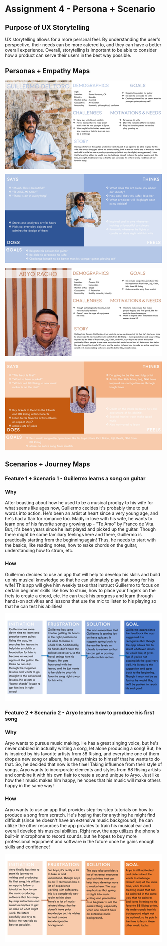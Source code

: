 # Assignment 4 - Persona + Scenario

## Purpose of UX Storytelling 
UX storytelling allows for a more personal feel. By understanding the user's perspective, their needs can be more catered to, and they can have a better overall experience. Overall, storytelling is important to be able to consider how a product can serve their users in the best way possible.

## Personas + Empathy Maps
![Guillermo Del Toro Persona](https://github.com/make-a-mark/dh110/blob/main/Assignment%204/guillermo%20persona.jpg)

![Guillermo Del Toro Empathy Map](https://github.com/make-a-mark/dh110/blob/main/Assignment%204/guillermo%20empathy%20map.jpg)

![Aryo Racho Persona](https://github.com/make-a-mark/dh110/blob/main/Assignment%204/aryo%20persona.jpg)

![Aryo Racho Empathy Map](https://github.com/make-a-mark/dh110/blob/main/Assignment%204/aryo%20empathy%20map.jpg)

## Scenarios + Journey Maps
### Feature 1 + Scenario 1 - Guillermo learns a song on guitar

### Why

After boasting about how he used to be a musical prodigy to his wife for what seems like ages now, Guillermo decides it's probably time to put words into action. He's been an artist at heart since a very young age, and he's had a flair for romance too. Madly in love with his wife, he wants to learn one of his favorite songs growing up - "Te Amo" by Franco de Vita. But, it's been years since he last played and picked up the guitar. Though there might be some familiary feelings here and there, Guillermo is practically starting from the beginning again! Thus, he needs to start with the basics, like reading notes, how to make chords on the guitar, understanding how to strum, etc. 

### How
Guillermo decides to use an app that will help to develop his skills and build up his musical knowledge so that he can ultimately play that song for his wife! This app will give him weekly tasks that instruct Guillermo to focus on certain beginner skills like how to strum, how to place your fingers on the frets to create a chord, etc. He can track his progress and learn through hands-on activities and lessons that use the mic to listen to his playing so that he can test his abilities!

![Guillermo Del Toro Journey Map](https://github.com/make-a-mark/dh110/blob/main/Assignment%204/guillermo%20journey%20map.jpg)

### Feature 2 + Scenario 2 - Aryo learns how to produce his first song

### Why
Aryo wants to pursue music making. He has a great singing voice, but he's never dabbled in actually writing a song, let alone producing a song! But, he is inspired by his favorite artists from 88 Rising, and everytime one of them drops a new song or album, he always thinks to himself that he wants to do that. So, he decided that now is the time! Taking influence from their style of songs, Aryo wants to incorporate elements and styles from 88 Rising artists and combine it with his own flair to create a sound unique to Aryo. Just like how their music makes him happy, he hopes that his music will make others happy in the same way! 

### How
Aryo wants to use an app that provides step-by-step tutorials on how to produce a song from scratch. He's hoping that for anything he might find difficult (since he doesn't have an extensive music background), he can utilize the other resources the app provides to train his musical ear and overall develop his musical abilities. Right now, the app utilizes the phone's built-in microphone to record sounds, but he hopes to buy more professional equipment and software in the future once he gains enough skills and confidence!

![Aryo Racho Journey Map](https://github.com/make-a-mark/dh110/blob/main/Assignment%204/aryo%20journey%20map.jpg)
